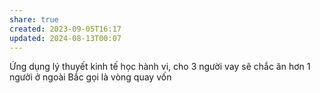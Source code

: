 ```yaml
---
share: true
created: 2023-09-05T16:17
updated: 2024-08-13T00:07
---
```

Ứng dụng lý thuyết kinh tế học hành vi, cho 3 người vay sẽ chắc ăn hơn 1 người
ở ngoài Bắc gọi là vòng quay vốn

